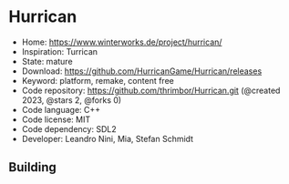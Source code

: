 # Hurrican

- Home: https://www.winterworks.de/project/hurrican/
- Inspiration: Turrican
- State: mature
- Download: https://github.com/HurricanGame/Hurrican/releases
- Keyword: platform, remake, content free
- Code repository: https://github.com/thrimbor/Hurrican.git (@created 2023, @stars 2, @forks 0)
- Code language: C++
- Code license: MIT
- Code dependency: SDL2
- Developer: Leandro Nini, Mia, Stefan Schmidt

## Building
